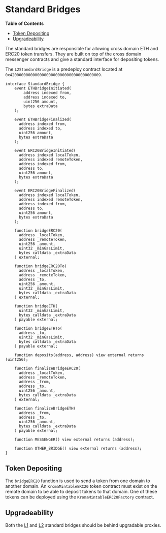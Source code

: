 # Standard Bridges

<!-- All glossary references in this file. -->

[g-l1]: glossary.md#layer-1-l1
[g-l2]: glossary.md#layer-2-l2

<!-- START doctoc generated TOC please keep comment here to allow auto update -->
<!-- DON'T EDIT THIS SECTION, INSTEAD RE-RUN doctoc TO UPDATE -->
**Table of Contents**

- [Token Depositing](#token-depositing)
- [Upgradeability](#upgradeability)

<!-- END doctoc generated TOC please keep comment here to allow auto update -->

The standard bridges are responsible for allowing cross domain
ETH and ERC20 token transfers. They are built on top of the cross domain
messenger contracts and give a standard interface for depositing tokens.

The `L2StandardBridge` is a predeploy contract located at
`0x4200000000000000000000000000000000000009`.

```solidity
interface StandardBridge {
    event ETHBridgeInitiated(
        address indexed from,
        address indexed to,
        uint256 amount,
        bytes extraData
    );

    event ETHBridgeFinalized(
      address indexed from,
      address indexed to,
      uint256 amount,
      bytes extraData
    );

    event ERC20BridgeInitiated(
      address indexed localToken,
      address indexed remoteToken,
      address indexed from,
      address to,
      uint256 amount,
      bytes extraData
    );

    event ERC20BridgeFinalized(
      address indexed localToken,
      address indexed remoteToken,
      address indexed from,
      address to,
      uint256 amount,
      bytes extraData
    );

    function bridgeERC20(
      address _localToken,
      address _remoteToken,
      uint256 _amount,
      uint32 _minGasLimit,
      bytes calldata _extraData
    ) external;

    function bridgeERC20To(
      address _localToken,
      address _remoteToken,
      address _to,
      uint256 _amount,
      uint32 _minGasLimit,
      bytes calldata _extraData
    ) external;

    function bridgeETH(
      uint32 _minGasLimit,
      bytes calldata _extraData
    ) payable external;

    function bridgeETHTo(
      address _to,
      uint32 _minGasLimit,
      bytes calldata _extraData
    ) payable external;

    function deposits(address, address) view external returns (uint256);

    function finalizeBridgeERC20(
      address _localToken,
      address _remoteToken,
      address _from,
      address _to,
      uint256 _amount,
      bytes calldata _extraData
    ) external;

    function finalizeBridgeETH(
      address _from,
      address _to,
      uint256 _amount,
      bytes calldata _extraData
    ) payable external;

    function MESSENGER() view external returns (address);

    function OTHER_BRIDGE() view external returns (address);
}
```

## Token Depositing

The `bridgeERC20` function is used to send a token from one domain to another
domain. An `KromaMintableERC20` token contract must exist on the remote
domain to be able to deposit tokens to that domain. One of these tokens can be
deployed using the `KromaMintableERC20Factory` contract.

## Upgradeability

Both the [L1][g-l1] and [L2][g-l2] standard bridges should be behind upgradable proxies.
